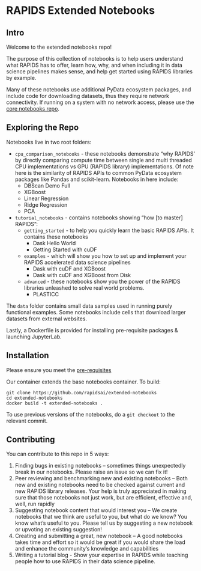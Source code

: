 # RAPIDS Extended Notebooks
## Intro
Welcome to the extended notebooks repo!

The purpose of this collection of notebooks is to help users understand what RAPIDS has to offer, learn how, why, and when including it in data science pipelines makes sense, and help get started using RAPIDS libraries by example. 

Many of these notebooks use additional PyData ecosystem packages, and include code for downloading datasets, thus they require network connectivity. If running on a system with no network access, please use the [core notebooks repo](https://github.com/rapidsai/notebooks).

## Exploring the Repo
Notebooks live in two root folders:
- `cpu_comparison_notebooks` - these notebooks demonstrate “why RAPIDS’ by directly comparing compute time between single and multi threaded CPU implementations vs GPU (RAPIDS library) implementations. Of note here is the similarity of RAPIDS APIs to common PyData ecosystem packages like Pandas and scikit-learn. Notebooks in here include: 
    - DBScan Demo Full
    - XGBoost
    - Linear Regression
    - Ridge Regression
    - PCA
- `tutorial_notebooks` - contains notebooks showing “how [to master] RAPIDS”:
    - `getting_started` - to help you quickly learn the basic RAPIDS APIs.  It contains these notebooks
        - Dask Hello World
        - Getting Started with cuDF
    - `examples` - which will show you how to set up and implement your RAPIDS accelerated data science pipelines
        - Dask with cuDF and XGBoost
        - Dask with cuDF and XGBoost from Disk
    - `advanced` - these notebooks show you the power of the RAPIDS libraries unleashed to solve real world problems.  
        - PLASTICC 

The `data` folder contains small data samples used in running purely functional examples. Some notebooks include cells that download larger datasets from external websites.

Lastly, a Dockerfile is provided for installing pre-requisite packages & launching JupyterLab.

## Installation

Please ensure you meet the [pre-requisites](https://rapids.ai/start.html#prerequisites)

Our container extends the base notebooks container. To build:
```
git clone https://github.com/rapidsai/extended-notebooks
cd extended-notebooks
docker build -t extended-notebooks .
```

To use previous versions of the notebooks, do a `git checkout` to the relevant commit.

## Contributing
You can contribute to this repo in 5 ways:
1. Finding bugs in existing notebooks – sometimes things unexpectedly break in our notebooks.  Please raise an issue so we can fix it!
2. Peer reviewing and benchmarking new and existing notebooks – Both new and existing notebooks need to be checked against current and new RAPIDS library releases. Your help is truly appreciated in making sure that those notebooks not just work, but are efficient, effective and, well, run rapidly
3. Suggesting notebook content that would interest you – We create notebooks that we think are useful to you, but what do we know?  You know what’s useful to you.  Please tell us by suggesting a new notebook or upvoting an existing suggestion!
4. Creating and submitting a great, new notebook – A good notebooks takes time and  effort so it would be great if you would share the load and enhance the community’s knowledge and capabilities
5. Writing a tutorial blog - Show your expertise in RAPIDS while teaching people how to use RAPIDS in their data science pipeline.
